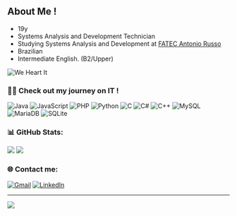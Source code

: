 ## About Me !
- 19y
- Systems Analysis and Development Technician
- Studying Systems Analysis and Development at [FATEC Antonio Russo](https://www.fatecsaocaetano.edu.br/)
- Brazilian
- Intermediate English. (B2/Upper)

![We Heart It](https://github.com/user-attachments/assets/41723e34-8527-4bdb-bc03-ec153a32d5cb)


### 👨‍💻 Check out my journey on IT !
![Java](https://img.shields.io/badge/java-%23ED8B00.svg?style=for-the-badge&logo=openjdk&logoColor=white) ![JavaScript](https://img.shields.io/badge/javascript-%23323330.svg?style=for-the-badge&logo=javascript&logoColor=%23F7DF1E) ![PHP](https://img.shields.io/badge/php-%23777BB4.svg?style=for-the-badge&logo=php&logoColor=white) ![Python](https://img.shields.io/badge/python-3670A0?style=for-the-badge&logo=python&logoColor=ffdd54) ![C](https://img.shields.io/badge/c-%2300599C.svg?style=for-the-badge&logo=c&logoColor=white) ![C#](https://img.shields.io/badge/c%23-%23239120.svg?style=for-the-badge&logo=csharp&logoColor=white) ![C++](https://img.shields.io/badge/c++-%2300599C.svg?style=for-the-badge&logo=c%2B%2B&logoColor=white) ![MySQL](https://img.shields.io/badge/mysql-4479A1.svg?style=for-the-badge&logo=mysql&logoColor=white) ![MariaDB](https://img.shields.io/badge/MariaDB-003545?style=for-the-badge&logo=mariadb&logoColor=white) ![SQLite](https://img.shields.io/badge/sqlite-%2307405e.svg?style=for-the-badge&logo=sqlite&logoColor=white)

### 📊 GitHub Stats:
![](https://github-readme-stats.vercel.app/api?username=Dav1A1res&theme=radical&hide_border=true&include_all_commits=false&count_private=false)
![](https://github-readme-stats.vercel.app/api/top-langs/?username=Dav1A1res&theme=radical&hide_border=true&include_all_commits=false&count_private=false&layout=compact)

### 🌐 Contact me:
[![Gmail](https://img.shields.io/badge/Gmail-D14836?style=for-the-badge&logo=gmail&logoColor=white)](mailto:dvcastanho@gmail.com) 
[![LinkedIn](https://img.shields.io/badge/linkedin-%230077B5.svg?style=for-the-badge&logo=linkedin&logoColor=white)](https://www.linkedin.com/in/davi-castanho-043b15240/)

---
![](https://komarev.com/ghpvc/?username=Dav1A1res&color=#F24194)
<!-- Proudly created with GPRM ( https://gprm.itsvg.in ) -->
